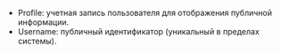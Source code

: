 - Profile: учетная запись пользователя для отображения публичной информации.
- Username: публичный идентификатор (уникальный в пределах системы).

